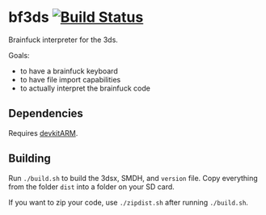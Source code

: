 # bf3ds [![Build Status](https://travis-ci.org/MineRobber9000/bf3ds.svg?branch=master)](https://travis-ci.org/MineRobber9000/bf3ds)
Brainfuck interpreter for the 3ds.

Goals:
 - to have a brainfuck keyboard
 - to have file import capabilities
 - to actually interpret the brainfuck code

## Dependencies
Requires [devkitARM](http://devkitpro.org/wiki/Getting_Started/devkitARM).

## Building
Run `./build.sh` to build the 3dsx, SMDH, and `version` file. Copy everything from the folder `dist` into a folder on your SD card.

If you want to zip your code, use `./zipdist.sh` after running `./build.sh`.

